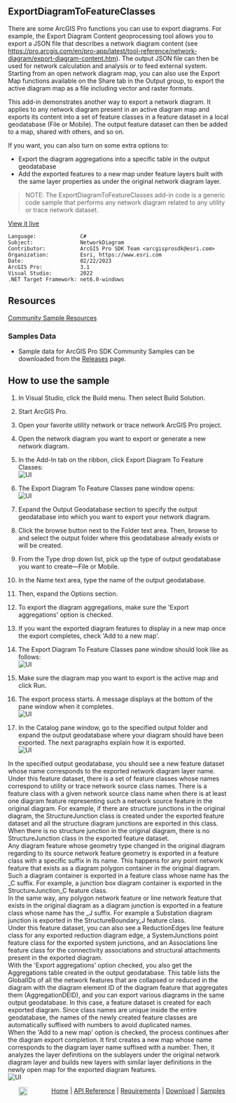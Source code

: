 ## ExportDiagramToFeatureClasses

<!-- TODO: Write a brief abstract explaining this sample -->
There are some ArcGIS Pro functions you can use to export diagrams. For example, the Export Diagram Content geoprocessing tool allows you to export a JSON file that describes a network diagram content (see https://pro.arcgis.com/en/pro-app/latest/tool-reference/network-diagram/export-diagram-content.htm). The output JSON file can then be used for network calculation and analysis or to feed external system.   
Starting from an open network diagram map, you can also use the Export Map functions available on the Share tab in the Output group, to export the active diagram map as a file including vector and raster formats.  
  
This add-in demonstrates another way to export a network diagram. It applies to any network diagram present in an active diagram map and exports its content into a set of feature classes in a feature dataset in a local geodatabase (File or Mobile). The output feature dataset can then be added to a map, shared with others, and so on.  
  
If you want, you can also turn on some extra options to:  
- Export the diagram aggregations into a specific table in the output geodatabase  
- Add the exported features to a new map under feature layers built with the same layer properties as under the original network diagram layer.  
  
> NOTE: The ExportDiagramToFeatureClasses add-in code is a generic code sample that performs any network diagram related to any utility or trace network dataset.  
  


<a href="https://pro.arcgis.com/en/pro-app/sdk/" target="_blank">View it live</a>

<!-- TODO: Fill this section below with metadata about this sample-->
```
Language:              C#
Subject:               NetworkDiagram
Contributor:           ArcGIS Pro SDK Team <arcgisprosdk@esri.com>
Organization:          Esri, https://www.esri.com
Date:                  02/22/2023
ArcGIS Pro:            3.1
Visual Studio:         2022
.NET Target Framework: net6.0-windows
```

## Resources

[Community Sample Resources](https://github.com/Esri/arcgis-pro-sdk-community-samples#resources)

### Samples Data

* Sample data for ArcGIS Pro SDK Community Samples can be downloaded from the [Releases](https://github.com/Esri/arcgis-pro-sdk-community-samples/releases) page.  

## How to use the sample
<!-- TODO: Explain how this sample can be used. To use images in this section, create the image file in your sample project's screenshots folder. Use relative url to link to this image using this syntax: ![My sample Image](FacePage/SampleImage.png) -->
1. In Visual Studio, click the Build menu. Then select Build Solution.    
1. Start ArcGIS Pro.    
1. Open your favorite utility network or trace network ArcGIS Pro project.  
1. Open the network diagram you want to export or generate a new network diagram.  
1. In the Add-In tab on the ribbon, click Export Diagram To Feature Classes:  
![UI](Screenshots/ExportDiagramToFeatureClassesButton.png)  
  
1. The Export Diagram To Feature Classes pane window opens:  
![UI](Screenshots/ExportDiagramToFeatureClassesPaneWindow1.png)  
  
1. Expand the Output Geodatabase section to specify the output geodatabase into which you want to export your network diagram.  
1. Click the browse button next to the Folder text area. Then, browse to and select the output folder where this geodatabase already exists or will be created.  
1. From the Type drop down list, pick up the type of output geodatabase you want to create—File or Mobile.  
1. In the Name text area, type the name of the output geodatabase.  
1. Then, expand the Options section.  
1. To export the diagram aggregations, make sure the 'Export aggregations' option is checked.  
1. If you want the exported diagram features to display in a new map once the export completes, check 'Add to a new map'.  
1. The Export Diagram To Feature Classes pane window should look like as follows:  
![UI](Screenshots/ExportDiagramToFeatureClassesPaneWindow2.png)  
  
1. Make sure the diagram map you want to export is the active map and click Run.  
1. The export process starts. A message displays at the bottom of the pane window when it completes.  
![UI](Screenshots/ExportDiagramToFeatureClassesPaneWindow2.png)  
  
1. In the Catalog pane window, go to the specified output folder and expand the output geodatabase where your diagram should have been exported. The next paragraphs explain how it is exported.  
![UI](Screenshots/ExportDiagramToFeatureClasses_OutputFC.png)  
    
In the specified output geodatabase, you should see a new feature dataset whose name corresponds to the exported network diagram layer name. Under this feature dataset, there is a set of feature classes whose names correspond to utility or trace network source class names. There is a feature class with a given network source class name when there is at least one diagram feature representing such a network source feature in the original diagram. For example, if there are structure junctions in the original diagram, the StructureJunction class is created under the exported feature dataset and all the structure diagram junctions are exported in this class. When there is no structure junction in the original diagram, there is no StructureJunction class in the exported feature dataset.  
Any diagram feature whose geometry type changed in the original diagram regarding to its source network feature geometry is exported in a feature class with a specific suffix in its name. This happens for any point network feature that exists as a diagram polygon container in the original diagram. Such a diagram container is exported in a feature class whose name has the _C suffix. For example, a junction box diagram container is exported in the StructureJunction_C feature class.  
In the same way, any polygon network feature or line network feature that exists in the original diagram as a diagram junction is exported in a feature class whose name has the _J suffix. For example a Substation diagram junction is exported in the StructureBoundary_J feature class.  
Under this feature dataset, you can also see a ReductionEdges line feature class for any exported reduction diagram edge, a SystemJunctions point feature class for the exported system junctions, and an Associations line feature class for the connectivity associations and structural attachments present in the exported diagram.  
With the 'Export aggregations' option checked, you also get the Aggregations table created in the output geodatabase. This table lists the GlobalIDs of all the network features that are collapsed or reduced in the diagram with the diagram element ID of the diagram feature that aggregates them (AggregationDEID), and  you can export various diagrams in the same output geodatabase. In this case, a feature dataset is created for each exported diagram. Since class names are unique inside the entire geodatabase, the names of the newly created feature classes are automatically suffixed with numbers to avoid duplicated names.  
When the 'Add to a new map' option is checked, the process continues after the diagram export completion. It first creates a new map whose name corresponds to the diagram layer name suffixed with a number. Then, it analyzes the layer definitions on the sublayers under the original network diagram layer and builds new layers with similar layer definitions in the newly open map for the exported diagram features.  
![UI](Screenshots/ExportDiagramToFeatureClasses_AddedToAMap.png)  
  


<!-- End -->

&nbsp;&nbsp;&nbsp;&nbsp;&nbsp;&nbsp;<img src="https://esri.github.io/arcgis-pro-sdk/images/ArcGISPro.png"  alt="ArcGIS Pro SDK for Microsoft .NET Framework" height = "20" width = "20" align="top"  >
&nbsp;&nbsp;&nbsp;&nbsp;&nbsp;&nbsp;&nbsp;&nbsp;&nbsp;&nbsp;&nbsp;&nbsp;
[Home](https://github.com/Esri/arcgis-pro-sdk/wiki) | <a href="https://pro.arcgis.com/en/pro-app/latest/sdk/api-reference" target="_blank">API Reference</a> | [Requirements](https://github.com/Esri/arcgis-pro-sdk/wiki#requirements) | [Download](https://github.com/Esri/arcgis-pro-sdk/wiki#installing-arcgis-pro-sdk-for-net) | <a href="https://github.com/esri/arcgis-pro-sdk-community-samples" target="_blank">Samples</a>
